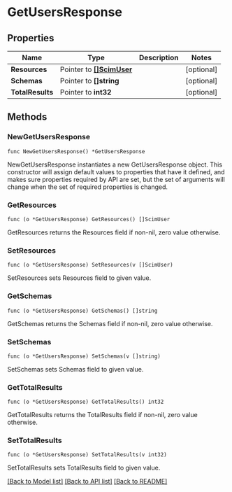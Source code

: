 # GetUsersResponse

## Properties

Name | Type | Description | Notes
------------ | ------------- | ------------- | -------------
**Resources** | Pointer to [**[]ScimUser**](ScimUser.md) |  | [optional] 
**Schemas** | Pointer to **[]string** |  | [optional] 
**TotalResults** | Pointer to **int32** |  | [optional] 

## Methods

### NewGetUsersResponse

`func NewGetUsersResponse() *GetUsersResponse`

NewGetUsersResponse instantiates a new GetUsersResponse object.
This constructor will assign default values to properties that have it defined,
and makes sure properties required by API are set, but the set of arguments
will change when the set of required properties is changed.

### GetResources

`func (o *GetUsersResponse) GetResources() []ScimUser`

GetResources returns the Resources field if non-nil, zero value otherwise.

### SetResources

`func (o *GetUsersResponse) SetResources(v []ScimUser)`

SetResources sets Resources field to given value.

### GetSchemas

`func (o *GetUsersResponse) GetSchemas() []string`

GetSchemas returns the Schemas field if non-nil, zero value otherwise.

### SetSchemas

`func (o *GetUsersResponse) SetSchemas(v []string)`

SetSchemas sets Schemas field to given value.

### GetTotalResults

`func (o *GetUsersResponse) GetTotalResults() int32`

GetTotalResults returns the TotalResults field if non-nil, zero value otherwise.

### SetTotalResults

`func (o *GetUsersResponse) SetTotalResults(v int32)`

SetTotalResults sets TotalResults field to given value.


[[Back to Model list]](../README.md#documentation-for-models) [[Back to API list]](../README.md#documentation-for-api-endpoints) [[Back to README]](../README.md)


